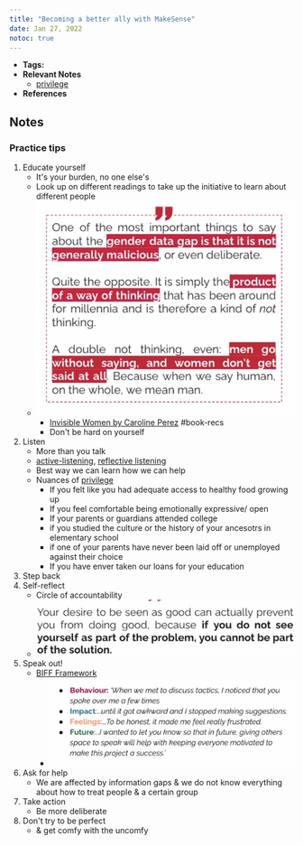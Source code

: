 ```yaml
---
title: "Becoming a better ally with MakeSense"
date: Jan 27, 2022
notoc: true
---
```


- **Tags:**
- **Relevant Notes**
	- [privilege](notes/privilege.md)
- **References**


## Notes
### Practice tips
1. Educate yourself
	- It's your burden, no one else's
	- Look up on different readings to take up the initiative to learn about different people
	- ![](Screen%20Shot%202022-01-27%20at%208.21.43%20PM.png)
		- [Invisible Women by Caroline Perez](notes/invisible-women.md) #book-recs
		- Don't be hard on yourself
2. Listen
	- More than you talk
	- [active-listening](notes/active-listening.md), [reflective listening](notes/reflective-listening.md)
	- Best way we can learn how we can help
	- Nuances of [privilege](notes/privilege.md)
		- If you felt like you had adequate access to healthy food growing up
		- If you feel comfortable being emotionally expressive/ open
		- If your parents or guardians attended college
		- if you studied the culture or the history of your ancesotrs in elementary school
		- if one of your parents have never been laid off or unemployed against their choice
		- If you have enver taken our loans for your education
3. Step back
4. Self-reflect
	- Circle of accountability
	- ![](Screen%20Shot%202022-01-27%20at%208.28.17%20PM.png)
5. Speak out!
	- [BIFF Framework](notes/biff-framework.md)
		- ![](Screen%20Shot%202022-01-27%20at%208.29.07%20PM.png)
6. Ask for help
	- We are affected by information gaps & we do not know everything about how to treat people & a certain group
7. Take action
	- Be more deliberate
8. Don't try to be perfect
	- & get comfy with the uncomfy